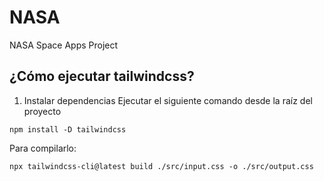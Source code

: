 # NASA
NASA Space Apps Project 

## ¿Cómo ejecutar tailwindcss?

1. Instalar dependencias
Ejecutar el siguiente comando desde la raíz del proyecto
```
npm install -D tailwindcss

```

Para compilarlo:
```
npx tailwindcss-cli@latest build ./src/input.css -o ./src/output.css
```
